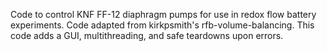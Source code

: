 Code to control KNF FF-12 diaphragm pumps for use in redox flow battery experiments. Code adapted from kirkpsmith's rfb-volume-balancing. This code adds a GUI, multithreading, and safe teardowns upon errors.
